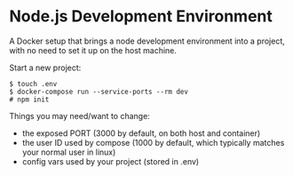 # Node.js Development Environment

A Docker setup that brings a node development environment into a project,
with no need to set it up on the host machine.

Start a new project:

```
$ touch .env
$ docker-compose run --service-ports --rm dev
# npm init
```

Things you may need/want to change:

- the exposed PORT (3000 by default, on both host and container)
- the user ID used by compose (1000 by default, which typically matches your normal user in linux)
- config vars used by your project (stored in .env)

